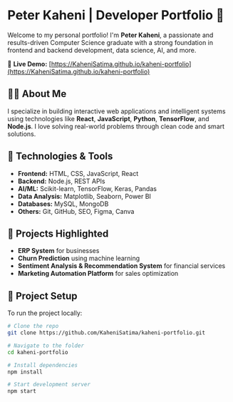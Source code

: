 # Peter Kaheni | Developer Portfolio 🚀

Welcome to my personal portfolio! I'm **Peter Kaheni**, a passionate and results-driven Computer Science graduate with a strong foundation in frontend and backend development, data science, AI, and more.

🔗 **Live Demo:** [https://KaheniSatima.github.io/kaheni-portfolio](https://KaheniSatima.github.io/kaheni-portfolio)

## 👨‍💻 About Me

I specialize in building interactive web applications and intelligent systems using technologies like **React**, **JavaScript**, **Python**, **TensorFlow**, and **Node.js**. I love solving real-world problems through clean code and smart solutions.

## 🔧 Technologies & Tools

- **Frontend:** HTML, CSS, JavaScript, React
- **Backend:** Node.js, REST APIs
- **AI/ML:** Scikit-learn, TensorFlow, Keras, Pandas
- **Data Analysis:** Matplotlib, Seaborn, Power BI
- **Databases:** MySQL, MongoDB
- **Others:** Git, GitHub, SEO, Figma, Canva

## 📁 Projects Highlighted

- **ERP System** for businesses
- **Churn Prediction** using machine learning
- **Sentiment Analysis & Recommendation System** for financial services
- **Marketing Automation Platform** for sales optimization

## 📂 Project Setup

To run the project locally:

```bash
# Clone the repo
git clone https://github.com/KaheniSatima/kaheni-portfolio.git

# Navigate to the folder
cd kaheni-portfolio

# Install dependencies
npm install

# Start development server
npm start
